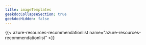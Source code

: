 ```yaml
---
title: imageTemplates
geekdocCollapseSection: true
geekdocHidden: false
---
```


{{< azure-resources-recommendationlist name="azure-resources-recommendationlist" >}}
